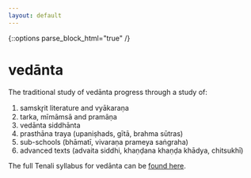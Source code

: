 ```yaml
---
layout: default
---
```


{::options parse_block_html="true" /}

# vedānta

The traditional study of vedānta progress through a study of:

1. samskr̥it literature and vyākaraṇa
2. tarka, mīmāmsā and pramāṇa
3. vedānta siddhānta
4. prasthāna traya (upaniṣhads, gītā, brahma sūtras)
5. sub-schools (bhāmatī, vivaraṇa prameya saṅgraha)
6. advanced texts (advaita siddhi, khaṇḍana khaṇḍa khādya, chitsukhī)

The full Tenali syllabus for vedānta can be [found here](syllabus/tenali.html).